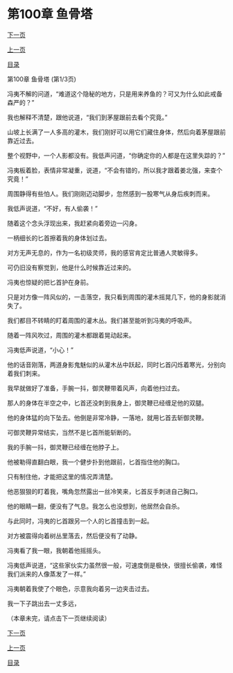 <h1>第100章  鱼骨塔</h1>
            <div><p><a href="./298_%E7%AC%AC100%E7%AB%A0_%E9%B1%BC%E9%AA%A8%E5%A1%94.md">下一页</a></p><p><a href="./296_%E7%AC%AC99%E7%AB%A0_%E5%85%BB%E9%B1%BC%E6%B1%A0.md">上一页</a></p><p><a href="../">目录</a></p></div>
            <div><p>第100章  鱼骨塔 (第1/3页)</p><p>冯夷不解的问道，“难道这个隐秘的地方，只是用来养鱼的？可又为什么如此戒备森严的？”</p><p>我也解释不清楚，跟他说道，“我们到茅屋跟前去看个究竟。”</p><p>山坡上长满了一人多高的灌木，我们刚好可以用它们藏住身体，然后向着茅屋跟前靠近过去。</p><p>整个视野中，一个人影都没有。我低声问道，“你确定你的人都是在这里失踪的？”</p><p>冯夷板着脸，表情非常凝重，说道，“不会有错的，所以我才跟着姜北强，来查个究竟！”</p><p>周围静得有些怕人。我们刚刚迈动脚步，忽然感到一股寒气从身后疾刺而来。</p><p>我低声说道，“不好，有人偷袭！”</p><p>随着这个念头浮现出来，我赶紧向着旁边一闪身。</p><p>一柄细长的匕首擦着我的身体划过去。</p><p>对方无声无息的，作为一名初级灵师，我的感官肯定比普通人灵敏得多。</p><p>可仍旧没有察觉到，他是什么时候靠近过来的。</p><p>冯夷也惊疑的把匕首护在身前。</p><p>只是对方像一阵风似的，一击落空，我只看到周围的灌木摇晃几下，他的身影就消失了。</p><p>我们都目不转睛的盯着周围的灌木丛。我们甚至能听到冯夷的呼吸声。</p><p>随着一阵风吹过，周围的灌木都跟着晃动起来。</p><p>冯夷低声说道，“小心！”</p><p>他的话音刚落，两道身影鬼魅似的从灌木丛中跃起，同时匕首闪烁着寒光，分别向着我们刺来。</p><p>我早就做好了准备，手腕一抖，御灵鞭带着风声，向着他扫过去。</p><p>那人的身体在半空之中，匕首还没刺到我身上，御灵鞭已经缠足他的双腿。</p><p>他的身体猛的向下坠去。他倒是非常冷静，一落地，就用匕首去斩御灵鞭。</p><p>可御灵鞭异常结实，当然不是匕首所能斩断的。</p><p>我的手腕一抖，御灵鞭已经缠在他脖子上。</p><p>他被勒得直翻白眼，我一个健步扑到他跟前，匕首指住他的胸口。</p><p>只有制住他，才能把这里的情况弄清楚。</p><p>他恶狠狠的盯着我，嘴角忽然露出一丝冷笑来，匕首反手刺进自己胸口。</p><p>他的眼睛一翻，便没有了气息。我怎么也没想到，他居然会自杀。</p><p>与此同时，冯夷的匕首跟另一个人的匕首撞击到一起。</p><p>对方被震得向着树丛里落去，然后便没有了动静。</p><p>冯夷看了我一眼，我朝着他摇摇头。</p><p>冯夷低声说道，“这些家伙实力虽然很一般，可速度倒是极快，很擅长偷袭，难怪我们派来的人像蒸发了一样。”</p><p>冯夷朝着我使了个眼色，示意我向着另一边夹击过去。</p><p>我一下子跳出去一丈多远，</p><p>（本章未完，请点击下一页继续阅读）</p></div>
            <div><p><a href="./298_%E7%AC%AC100%E7%AB%A0_%E9%B1%BC%E9%AA%A8%E5%A1%94.md">下一页</a></p><p><a href="./296_%E7%AC%AC99%E7%AB%A0_%E5%85%BB%E9%B1%BC%E6%B1%A0.md">上一页</a></p><p><a href="../">目录</a></p></div>